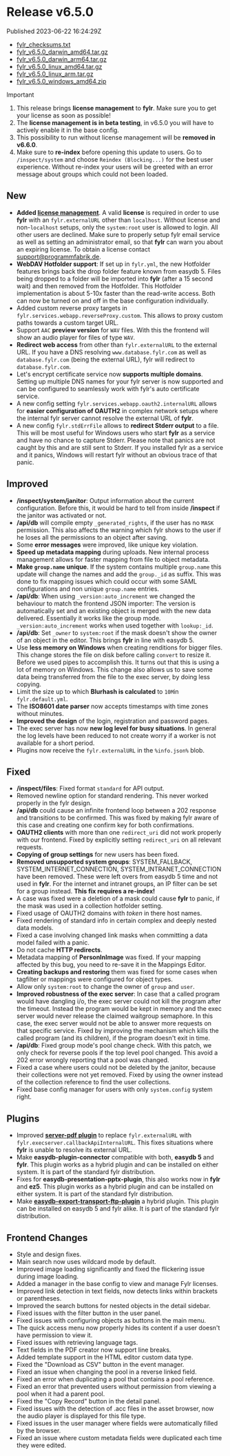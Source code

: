 
# Release v6.5.0

Published 2023-06-22 16:24:29Z

* [fylr_checksums.txt](https://s3.eu-central-1.wasabisys.com/fylr-releases/v6.5.0/fylr_checksums.txt)
* [fylr_v6.5.0_darwin_amd64.tar.gz](https://s3.eu-central-1.wasabisys.com/fylr-releases/v6.5.0/fylr_v6.5.0_darwin_amd64.tar.gz)
* [fylr_v6.5.0_darwin_arm64.tar.gz](https://s3.eu-central-1.wasabisys.com/fylr-releases/v6.5.0/fylr_v6.5.0_darwin_arm64.tar.gz)
* [fylr_v6.5.0_linux_amd64.tar.gz](https://s3.eu-central-1.wasabisys.com/fylr-releases/v6.5.0/fylr_v6.5.0_linux_amd64.tar.gz)
* [fylr_v6.5.0_linux_arm.tar.gz](https://s3.eu-central-1.wasabisys.com/fylr-releases/v6.5.0/fylr_v6.5.0_linux_arm.tar.gz)
* [fylr_v6.5.0_windows_amd64.zip](https://s3.eu-central-1.wasabisys.com/fylr-releases/v6.5.0/fylr_v6.5.0_windows_amd64.zip)

Important

1. This release brings **license management** to **fylr**. Make sure you to get your license as soon as possible!
1. The **license management is in beta testing**, in v6.5.0 you will have to actively enable it in the base config.
1. This possibility to run without license management will be **removed in v6.6.0**.
1. Make sure to **re-index** before opening this update to users. Go to `/inspect/system` and choose `Reindex (Blocking...)` for the best user experience. Without re-index your users will be greeted with an error message about groups which could not been loaded.

## New

* **Added [license management](https://docs.fylr.io/license-management)**. A valid **license** is required in order to use **fylr** with an `fylr.externalURL` other than `localhost`. Without license and non-`localhost` setups, only the `system:root` user is allowed to login. All other users are declined. Make sure to properly setup fylr email service as well as setting an administrator email, so that **fylr** can warn you about an expiring license. To obtain a license contact support@programmfabrik.de.
* **WebDAV Hotfolder support**:  If set up in `fylr.yml`, the new Hotfolder features brings back the drop folder feature known from easydb 5. Files being dropped to a folder will be imported into **fylr** (after a 15 second wait) and then removed from the Hotfolder. This Hotfolder implementation is about 5-10x faster than the read-write access. Both can now be turned on and off in the base configuration individually.
* Added custom reverse proxy targets in `fylr.services.webapp.reverseProxy.custom`. This allows to proxy custom paths towards a custom target URL.
* Support `AAC` **preview version** for `WAV` files. With this the frontend will show an audio player for files of type `WAV`.
* **Redirect web access** from other than `fylr.externalURL` to the external URL. If you have a DNS resolving `www.database.fylr.com` as well as `database.fylr.com` (being the external URL), fylr will redirect to `database.fylr.com`. 
* Let's encrypt certificate service now **supports multiple domains**. Setting up multiple DNS names for your fylr server is now supported and can be configured to seamlessly work with fylr's auto certificate service.
* A new config setting `fylr.services.webapp.oauth2.internalURL` allows for **easier configuration of OAUTH2** in complex network setups where the internal fylr server cannot resolve the external URL of **fylr**.
* A new config `fylr.stdErrFile` allows to **redirect Stderr output** to a file. This will be most useful for Windows users who start **fylr** as a service and have no chance to capture Stderr. Please note that panics are not caught by this and are still sent to Stderr. If you installed fylr as a service and it panics, Windows will restart fylr without an obvious trace of that panic.

## Improved

* **/inspect/system/janitor**: Output information about the current configuration. Before this, it would be hard to tell from inside **/inspect** if the janitor was activated or not.
* **/api/db** will compile empty `_generated_rights`, if the user has no `MASK` permission. This also affects the warning which fylr shows to the user if he loses all the permissions to an object after saving.
* Some **error messages** were improved, like unique key violation.
* **Speed up metadata mapping** during uploads. New internal process management allows for faster mapping from file to object metadata.
* **Make `group.name` unique**. If the system contains multiple `group.name` this update will change the names and add the `group._id` as suffix. This was done to fix mapping issues which could occur with some SAML configurations and non unique `group.name` entries. 
* **/api/db**: When using `_version:auto_increment` we changed the behaviour to match the frontend JSON importer: The version is automatically set and an existing object is merged with the new data delivered. Essentially it works like the group mode. `_version:auto_increment` works when used together with `lookup:_id`.
* **/api/db**: Set `_owner` to `system:root` if the mask doesn't show the owner of an object in the editor. This brings **fylr** in line with easydb 5.
* Use **less memory on Windows** when creating renditions for bigger files. This change stores the file on disk before calling `convert` to resize it. Before we used pipes to accomplish this. It turns out that this is using a lot of memory on Windows. This change also allows us to save some data being transferred from the file to the exec server, by doing less copying.
* Limit the size up to which **Blurhash is calculated** to `10M`in `fylr.default.yml`.
* The **ISO8601 date parser** now accepts timestamps with time zones without minutes.
* **Improved the design** of the login, registration and password pages.
* The exec server has now **new log level for busy situations**. In general the log levels have been reduced to not create worry if a worker is not available for a short period.
* Plugins now receive the `fylr.externalURL` in the `%info.json%` blob.

## Fixed

* **/inspect/files**: Fixed format `standard` for API output.
* Removed newline option for standard rendering. This never worked properly in the fylr design.
* **/api/db** could cause an infinite frontend loop between a 202 response and transitions to be confirmed. This was fixed by making fylr aware of this case and creating one confirm key for both confirmations.
* **OAUTH2 clients** with more than one `redirect_uri` did not work properly with our frontend. Fixed by explicitly setting `redirect_uri` on all relevant requests.
* **Copying of group settings** for new users has been fixed.
* **Removed unsupported system groups**: SYSTEM_FALLBACK, SYSTEM_INTERNET_CONNECTION, SYSTEM_INTRANET_CONNECTION have been removed. These were left overs from easydb 5 time and not used in **fylr**. For the internet and intranet groups, an IP filter can be set for a group instead. **This fix requires a re-index!**
* A case was fixed were a deletion of a mask could cause **fylr** to panic, if the mask was used in a collection hotfolder setting.
* Fixed usage of OAUTH2 domains with *token* in there host names.
* Fixed rendering of standard info in certain complex and deeply nested data models.
* Fixed a case involving changed link masks when committing a data model failed with a panic.
* Do not cache **HTTP redirects**.
* Metadata mapping of **PersonInImage** was fixed. If your mapping affected by this bug, you need to re-save it in the Mappings Editor.
* **Creating backups and restoring** them was fixed for some cases when tagfilter or mappings were configured for object types.
* Allow only `system:root` to change the owner of `group` and `user`.
* **Improved robustness of the exec server**: In case that a called program would have dangling i/o, the exec server could not kill the program after the timeout. Instead the program would be kept in memory and the exec server would never release the claimed waitgroup semaphore. In this case, the exec server would not be able to answer more requests on that specific service. Fixed by improving the mechanism which kills the called program (and its children), if the program doesn't exit in time.
* **/api/db**: Fixed group mode's pool change check. With this patch, we only check for reverse pools if the top level pool changed. This avoid a 202 error wrongly reporting that a pool was changed.
* Fixed a case where users could not be deleted by the janitor, because their collections were not yet removed. Fixed by using the owner instead of the collection reference to find the user collections.
* Fixed base config manager for users with only `system.config` system right.

## Plugins

* Improved [**server-pdf plugin**](https://github.com/programmfabrik/fylr-plugin-server-pdf/releases) to replace `fylr.externalURL` with `fylr.execserver.callbackApiInternalURL`. This fixes situations where **fylr** is unable to resolve its external URL.
* Make **easydb-plugin-connector** compatible with both, **easydb 5** and **fylr**. This plugin works as a hybrid plugin and can be installed on either system. It is part of the standard fylr distribution.
* Fixes for **easydb-presentation-pptx-plugin**, this also works now in **fylr** and **ez5**. This plugin works as a hybrid plugin and can be installed on either system. It is part of the standard fylr distribution.
* Make [**easydb-export-transport-ftp-plugin**](https://github.com/programmfabrik/easydb-export-transport-ftp-plugin) a hybrid plugin. This plugin can be installed on easydb 5 and fylr alike. It is part of the standard fylr distribution.

## Frontend Changes
- Style and design fixes.
- Main search now uses wildcard mode by default.
- Improved image loading significantly and fixed the flickering issue during image loading.
- Added a manager in the base config to view and manage Fylr licenses.
- Improved link detection in text fields, now detects links within brackets or parentheses.
- Improved the search buttons for nested objects in the detail sidebar.
- Fixed issues with the filter button in the user panel.
- Fixed issues with configuring objects as buttons in the main menu.
- The quick access menu now properly hides its content if a user doesn't have permission to view it.
- Fixed issues with retrieving language tags.
- Text fields in the PDF creator now support line breaks.
- Added template support in the HTML editor custom data type.
- Fixed the "Download as CSV" button in the event manager.
- Fixed an issue when changing the pool in a reverse linked field.
- Fixed an error when duplicating a pool that contains a pool reference.
- Fixed an error that prevented users without permission from viewing a pool when it had a parent pool.
- Fixed the "Copy Record" button in the detail panel.
- Fixed issues with the detection of .acc files in the asset browser, now the audio player is displayed for this file type.
- Fixed issues in the user manager where fields were automatically filled by the browser.
- Fixed an issue where custom metadata fields were duplicated each time they were edited.
